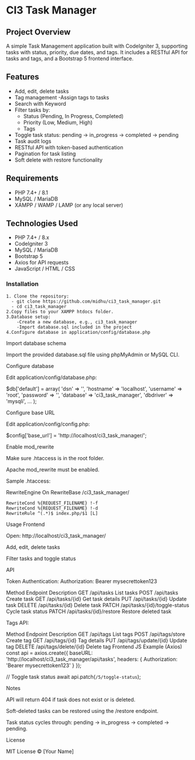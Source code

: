 #  CI3 Task Manager
## Project Overview
A simple Task Management application built with CodeIgniter 3, supporting tasks with status, priority, due dates, and tags. It includes a RESTful API for tasks and tags, and a Bootstrap 5 frontend interface.

## Features
   - Add, edit, delete tasks
   - Tag management -Assign tags to tasks
   - Search with Keyword
   - Filter tasks by:
        - Status (Pending, In Progress, Completed)
        - Priority (Low, Medium, High)
        - Tags
   - Toggle task status: pending -> in_progress -> completed -> pending 
   - Task audit logs
   - RESTful API with token-based authentication
   - Pagination for task listing
   - Soft delete with restore functionality

## Requirements
   - PHP 7.4+ / 8.1
   - MySQL / MariaDB
   - XAMPP / WAMP / LAMP (or any local server)

## Technologies Used
   - PHP 7.4+ / 8.x
   - CodeIgniter 3
   - MySQL / MariaDB
   - Bootstrap 5
   - Axios for API requests
   - JavaScript / HTML / CSS

### Installation
    1. Clone the repository:
      - git clone https://github.com/midhu/ci3_task_manager.git
      - cd ci3_task_manager
    2.Copy files to your XAMPP htdocs folder.
    3.Database setup:
        -Create a new database, e.g., ci3_task_manager
        -Import database.sql included in the project
    4.Configure database in application/config/database.php


Import database schema

Import the provided database.sql file using phpMyAdmin or MySQL CLI.

Configure database

Edit application/config/database.php:

$db['default'] = array(
    'dsn'   => '',
    'hostname' => 'localhost',
    'username' => 'root',
    'password' => '',
    'database' => 'ci3_task_manager',
    'dbdriver' => 'mysqli',
    ...
);


Configure base URL

Edit application/config/config.php:

$config['base_url'] = 'http://localhost/ci3_task_manager/';


Enable mod_rewrite

Make sure .htaccess is in the root folder.

Apache mod_rewrite must be enabled.

Sample .htaccess:

<IfModule mod_rewrite.c>
    RewriteEngine On
    RewriteBase /ci3_task_manager/

    RewriteCond %{REQUEST_FILENAME} !-f
    RewriteCond %{REQUEST_FILENAME} !-d
    RewriteRule ^(.*)$ index.php/$1 [L]
</IfModule>

Usage
Frontend

Open: http://localhost/ci3_task_manager/

Add, edit, delete tasks

Filter tasks and toggle status

API

Token Authentication: Authorization: Bearer mysecrettoken123

Method	Endpoint	Description
GET	/api/tasks	List tasks
POST	/api/tasks	Create task
GET	/api/tasks/{id}	Get task details
PUT	/api/tasks/{id}	Update task
DELETE	/api/tasks/{id}	Delete task
PATCH	/api/tasks/{id}/toggle-status	Cycle task status
PATCH	/api/tasks/{id}/restore	Restore deleted task

Tags API:

Method	Endpoint	Description
GET	/api/tags	List tags
POST	/api/tags/store	Create tag
GET	/api/tags/{id}	Tag details
PUT	/api/tags/update/{id}	Update tag
DELETE	/api/tags/delete/{id}	Delete tag
Frontend JS Example (Axios)
const api = axios.create({
    baseURL: 'http://localhost/ci3_task_manager/api/tasks',
    headers: { Authorization: 'Bearer mysecrettoken123' }
});

// Toggle task status
await api.patch(`/5/toggle-status`);

Notes

API will return 404 if task does not exist or is deleted.

Soft-deleted tasks can be restored using the /restore endpoint.

Task status cycles through: pending → in_progress → completed → pending.

License

MIT License © [Your Name]
